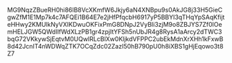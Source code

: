MG9NqzZBueRH0hi86lB8VcXKmfW6Jkjy6aN4XNBpu9s0AkJG8j33H5GieCgwZfM1E1Mp7k4c7AFQEi1B64E7e2jHfPfqcbH6917yP5BBYI3qTHqYpSAqKfijteHHwy2KMUlkNyVXIKDwuOKFixPmG8DNpJ2VyBIi3zjM9o8ZBJYS7Zf0lOemHELJGW5QWdIlfWdXLzPB1gr4zpjItYFSh5nUbJR4g8RysA1aArcy2dTWC3bqG72VKkywSjEqtvM0UQwIRLcBlXw0KljkdVFPPC2ubEkMdnXrXHh1kFxwB8d42JcnIT4nWDWqZTK7OCqZdc02ZazI50hB790pU0h8iXBS1gHjEqowo3t8Z7